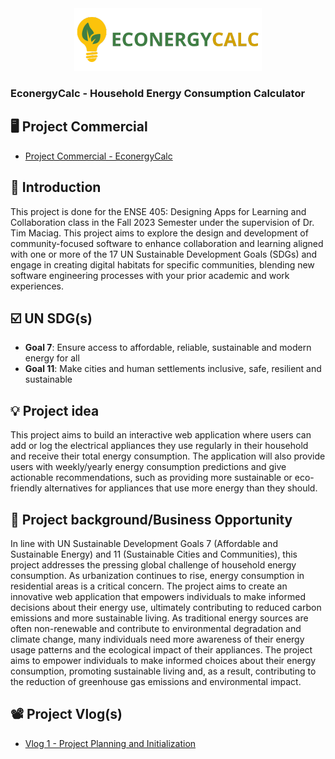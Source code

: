 <div align="center">
   <img src="https://github.com/archishab/EconergyCalc/blob/main/02.%20Project%20Development/Assets/FullLogo.png">
</div>

### EconergyCalc - Household Energy Consumption Calculator


## 🖥️ Project Commercial
- [Project Commercial - EconergyCalc](https://www.youtube.com/watch?v=VxUQfdhj0Pg)

## 📍 Introduction
This project is done for the ENSE 405: Designing Apps for Learning and Collaboration class in the Fall 2023 Semester under the supervision of Dr. Tim Maciag. This project aims to explore the design and development of community-focused software to enhance collaboration and learning aligned with one or more of the 17 UN Sustainable Development Goals (SDGs) and engage in creating digital habitats for specific communities, blending new software engineering processes with your prior academic and work experiences.

## ☑️ UN SDG(s)
- **Goal 7**: Ensure access to affordable, reliable, sustainable and modern energy for all
- **Goal 11**: Make cities and human settlements inclusive, safe, resilient and sustainable

## 💡 Project idea
This project aims to build an interactive web application where users can add or log the electrical appliances they use regularly in their household and receive their total energy consumption. The application will also provide users with weekly/yearly energy consumption predictions and give actionable recommendations, such as providing more sustainable or eco-friendly alternatives for appliances that use more energy than they should.

## 🧭 Project background/Business Opportunity
In line with UN Sustainable Development Goals 7 (Affordable and Sustainable Energy) and 11 (Sustainable Cities and Communities), this project addresses the pressing global challenge of household energy consumption. As urbanization continues to rise, energy consumption in residential areas is a critical concern. The project aims to create an innovative web application that empowers individuals to make informed decisions about their energy use, ultimately contributing to reduced carbon emissions and more sustainable living. As traditional energy sources are often non-renewable and contribute to environmental degradation and climate change, many individuals need more awareness of their energy usage patterns and the ecological impact of their appliances. The project aims to empower individuals to make informed choices about their energy consumption, promoting sustainable living and, as a result, contributing to the reduction of greenhouse gas emissions and environmental impact.

## 📽️ Project Vlog(s)
- [Vlog 1 - Project Planning and Initialization](https://youtu.be/W8Ec0j0buvk)
